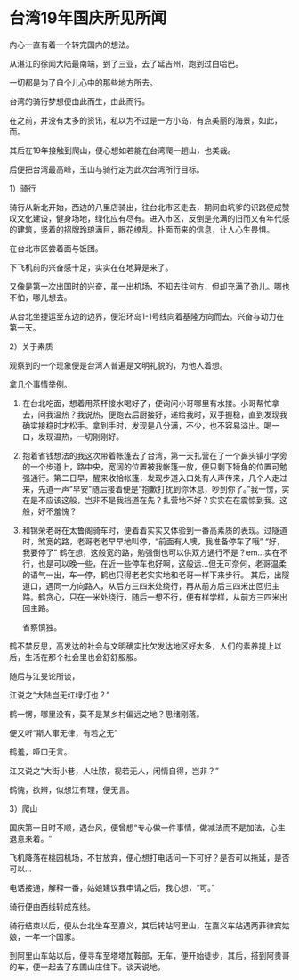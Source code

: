 # 台湾19年国庆所见所闻

内心一直有着一个转完国内的想法。

从湛江的徐闻大陆最南端，到了三亚，去了延吉州，跑到过白哈巴。

一切都是为了自个儿心中的那些地方所去。

台湾的骑行梦想便由此而生，由此而行。

在之前，并没有太多的资讯，私以为不过是一方小岛，有点美丽的海景，如此，而。

其后在19年接触到爬山，便心想如若能在台湾爬一趟山，也美哉。

后便把台湾最高峰，玉山与骑行定为此次台湾所行目标。



1）骑行

骑行从新北开始，西边的八里店骑出，往台北市区走去，期间由坑爹的识路便成赞叹文化建设，健身场地，绿化应有尽有。进入市区，反倒是充满的旧而又有年代感的建筑，竖着的招牌玲琅满目，眼花缭乱。扑面而来的信息，让人心生畏惧。

在台北市区尝着面与饭团。

下飞机前的兴奋感十足，实实在在地算是来了。

又像是第一次出国时的兴奋，虽一出机场，不知去往何方，但却充满了劲儿。哪也不怕，哪儿想去。

从台北坐捷运至东边的边界，便沿环岛1-1号线向着基隆方向而去。兴奋与动力在第一天。



2）关于素质

观察到的一个现象便是台湾人普遍是文明礼貌的，为他人着想。

拿几个事情举例。

1. 在台北吃面，想着用茶杯接水喝好了，便询问小哥哪里有水接。小哥帮忙拿去，问我温热？我说热，便跑去后厨接好，递给我时，双手握稳，直到发现我确实接稳时才松手。拿到手时，发现是八分满，不少，也不容易溢出。喝一口，发现温热，一切刚刚好。

2. 抱着省钱想法的我这次带着帐篷去了台湾，第一天扎营在了一个鼻头镇小学旁的一个步道上，路中央，宽阔的位置被我帐篷一放，便只剩下犄角的位置可勉强通行。第二日早，醒来收拾帐篷，发现步道入口处有人声传来，几个人走过来，先道一声“早安”随后接着便是“抱歉打扰到你休息，吵到你了。”我一愣，实在是不应该这般，岂非不是我挡道在先？扎营地不好？实实在在震惊到我。这般，好不羞愧？

3. 和锦荣老哥在太鲁阁骑车时，便着着实实又体验到一番高素质的表现。过隧道时，煞宽的路，老哥老老早早地叫停，“前面有人噢，我准备停车了哦” “好，我要停了” 鹤在想，这般宽的路，勉强倒也可以供双方通行不是？em...实在不行，也是可以晚一些，在近一些停车也好啊，这般远…但无可奈何，老哥温柔的语气一出，车一停，鹤也只得老老实实地和老哥一样下来步行。
   其后，出隧道口，遇同一方向路人，从后方三四米处绕行，再从前方后三四米出回归主路。鹤贪心，只在一米处绕行，随后一想不行，便有样学样，从前方三四米出回主路。

   省察慎独。



鹤不禁反思，高发达的社会与文明确实比欠发达地区好太多，人们的素养提上以后，生活在那个社会里也会舒舒服服。

随后与江旻论所谈，

江说之“大陆岂无红绿灯也？”

鹤一愣，哪里没有，莫不是某乡村偏远之地？思绪刚落。

便又听“斯人窜无律，有若之无”

鹤羞，哑口无言。

江又说之“大街小巷，人吐脓，视若无人，闲情自得，岂非？”

鹤愧，欲辨，似想江有理，便无言。





3）爬山

国庆第一日时不顺，遇台风，便曾想“专心做一件事情，做减法而不是加法，心生退意来着。“

飞机降落在桃园机场，不甘放弃，便心想打电话问一下可好？是否可以拖延，是否可以...

电话接通，解释一番，姑娘建议我申请之后，我心想，“可。”

骑行便由西线转成东线。

骑行结束以后，便从台北坐车至嘉义，其后转站阿里山，在嘉义车站遇两菲律宾姑娘，一年一个国家。

到阿里山车站以后，便寻车至塔塔加鞍部，无车，便开始徒步，其后，搭到阿贵哥的车，便一起去了东圃山庄住下。谈天说地。

